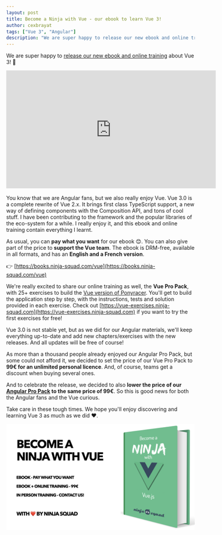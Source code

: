 ```yaml
---
layout: post
title: Become a Ninja with Vue - our ebook to learn Vue 3!
author: cexbrayat
tags: ["Vue 3", "Angular"]
description: "We are super happy to release our new ebook and online training about Vue 3!"
---
```


We are super happy to [release our new ebook and online training](https://twitter.com/cedric_exbrayat/status/1259845862014029826) about Vue 3!  🚀

<div class="video-wrapper">
    <iframe width="560" height="315" frameborder="0" allowfullscreen
    src="https://www.youtube.com/embed/5kJSxJ0wqZc"></iframe>
</div>


You know that we are Angular fans, but we also really enjoy Vue. Vue 3.0 is a complete rewrite of Vue 2.x. It brings first class TypeScript support, a new way of defining components with the Composition API, and tons of cool stuff. I have been contributing to the framework and the popular libraries of the eco-system for a while. I really enjoy it, and this ebook and online training contain everything I learnt.

As usual, you can **pay what you want** for our ebook 😊. You can also give part of the price to **support the Vue team**. The ebook is DRM-free, available in all formats, and has an **English and a French version**.

👉 [https://books.ninja-squad.com/vue](https://books.ninja-squad.com/vue)



We're really excited to share our online training as well, the **Vue Pro Pack**, with 25+ exercises to build the [Vue version of Ponyracer](https://vue-ponyracer.ninja-squad.com). You'll get to build the application step by step, with the instructions, tests and solution provided in each exercise. Check out [https://vue-exercises.ninja-squad.com](https://vue-exercises.ninja-squad.com) if you want to try the first exercises for free!

Vue 3.0 is not stable yet, but as we did for our Angular materials, we'll keep everything up-to-date and add new chapters/exercises with the new releases. And all updates will be free of course!

As more than a thousand people already enjoyed our Angular Pro Pack, but some could not afford it, we decided to set the price of our Vue Pro Pack to **99€ for an unlimited personal licence**. And, of course, teams get a discount when buying several ones.

And to celebrate the release, we decided to also **lower the price of our [Angular Pro Pack](https://books.ninja-squad.com/angular) to the same price of 99€**. So this is good news for both the Angular fans and the Vue curious.

Take care in these tough times. We hope you'll enjoy discovering and learning Vue 3 as much as we did ❤️.

<p style="text-align: center;">
  <a href="https://books.ninja-squad.com/vue">
    <img class="rounded img-fluid" style="max-width: 100%" src="/assets/images/2020-05-12/vue-3-en.jpeg" alt="become a Ninja with Vue 3" />
  </a>
</p>
